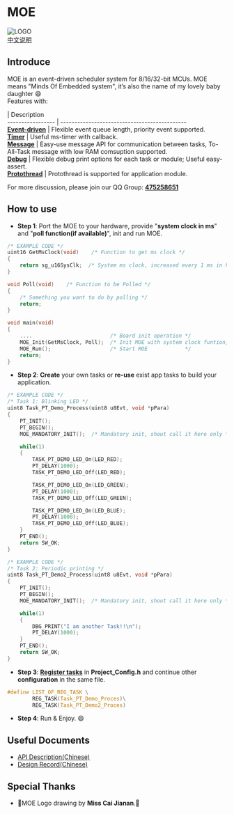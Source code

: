 # MOE    
![LOGO](https://github.com/ianhom/MOE/blob/master/Documents/Pic/MOE_logo_V0_1e.png?raw=true)    
[中文说明](https://github.com/ianhom/MOE/blob/master/README_CHINESE.md) 
## Introduce
MOE is an event-driven scheduler system for 8/16/32-bit MCUs. MOE means "Minds Of Embedded system", it’s also the name of my lovely baby daughter :smile:    
Features with:   

 | Description   
----------------- | ---------------------------------------------   
[**Event-driven**](https://github.com/ianhom/MOE/blob/master/Documents/Design_Record.md/#关于事件驱动) | Flexible event queue length, priority event supported.   
[**Timer**](https://github.com/ianhom/MOE/blob/master/Documents/Design_Record.md/#关于定时器) | Useful ms-timer with callback.   
[**Message**](https://github.com/ianhom/MOE/blob/master/Documents/Design_Record.md/#再谈消息机制) | Easy-use message API for communication between tasks, To-All-Task message with low RAM comsuption supported.   
[**Debug**](https://github.com/ianhom/MOE/blob/master/Documents/Design_Record.md/#关于调试选项) | Flexible debug print options for each task or module; Useful easy-assert.  
[**Protothread**](https://github.com/ianhom/MOE/blob/master/Documents/Design_Record.md/#关于PT协程应用) | Protothread is supported for application module.   

For more discussion, please join our QQ Group: **[475258651](https://jq.qq.com/?_wv=1027&k=41PrZvS)**   

## How to use
- **Step 1**: Port the MOE to your hardware, provide "**system clock in ms**" and "**poll function(if available)**", init and run MOE.  
```c
/* EXAMPLE CODE */
uint16 GetMsClock(void)    /* Function to get ms clock */
{
    return sg_u16SysClk;  /* System ms clock, increased every 1 ms in hardware timer interrupt */
}

void Poll(void)    /* Function to be Polled */
{
    /* Something you want to do by polling */
    return;
}

void main(void)
{
    ....                         /* Board init operation */
    MOE_Init(GetMsClock, Poll);  /* Init MOE with system clock funtion, and poll function(fill "NULL" if NOT available) */
    MOE_Run();                   /* Start MOE            */
    return;
}
```
- **Step 2**: **Create** your own tasks or **re-use** exist app tasks to build your application.   
```c
/* EXAMPLE CODE */
/* Task 1: Blinking LED */
uint8 Task_PT_Demo_Process(uint8 u8Evt, void *pPara)
{   
    PT_INIT();
    PT_BEGIN();
    MOE_MANDATORY_INIT();  /* Mandatory init, shout call it here only */

    while(1)
    {
        TASK_PT_DEMO_LED_On(LED_RED);
        PT_DELAY(1000);
        TASK_PT_DEMO_LED_Off(LED_RED);

        TASK_PT_DEMO_LED_On(LED_GREEN);
        PT_DELAY(1000);
        TASK_PT_DEMO_LED_Off(LED_GREEN);

        TASK_PT_DEMO_LED_On(LED_BLUE);
        PT_DELAY(1000);
        TASK_PT_DEMO_LED_Off(LED_BLUE);
    }
    PT_END();
    return SW_OK;
}
```   

```c
/* EXAMPLE CODE */
/* Task 2: Periodic printing */
uint8 Task_PT_Demo2_Process(uint8 u8Evt, void *pPara)
{    
    PT_INIT(); 
    PT_BEGIN();
    MOE_MANDATORY_INIT();  /* Mandatory init, shout call it here only */

    while(1)
    {
        DBG_PRINT("I am another Task!!\n");
        PT_DELAY(1000);
    }
    PT_END();
    return SW_OK;
}
```

- **Step 3**: [**Register tasks**](https://github.com/ianhom/MOE/blob/master/Documents/Design_Record.md/#关于任务注册) in **Project_Config.h** and continue other **configuration** in the same file.   
```c
#define LIST_OF_REG_TASK \
        REG_TASK(Task_PT_Demo_Proces)\
        REG_TASK(Task_PT_Demo2_Proces)
```
- **Step 4**: Run & Enjoy. :smile:   

## Useful Documents
 - [API Description(Chinese)](https://github.com/ianhom/MOE/blob/master/Documents/API_Description_Chinese.md)    
 - [Design Record(Chinese)](https://github.com/ianhom/MOE/blob/master/Documents/Design_Record.md) 


## Special Thanks 
- :tada:MOE Logo drawing by **Miss Cai Jianan**.:tada:
